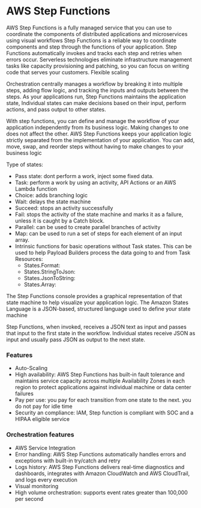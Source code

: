 
# AWS Step Functions

AWS Step Functions is a fully managed service that you can use to coordinate the components of distributed applications and microservices using visual workflows
Step Functions is a reliable way to coordinate components and step through the functions of your application.
Step Functions automatically invokes and tracks each step and retries when errors occur.
Serverless technologies eliminate infrastructure management tasks like capacity provisioning and patching, so you can focus on writing code that serves your customers.
Flexible scaling

Orchestration centrally manages a workflow by breaking it into multiple steps, adding flow logic, and tracking the inputs and outputs between the steps.
As your applications run, Step Functions maintains the application state,  Individual states can make decisions based on their input, perform actions, and pass output to other states.

With step functions, you can define and manage the workflow of your application independently from its business logic. Making changes to one does not affect the other. 
AWS Step Functions keeps your application logic strictly separated from the implementation of your application. You can add, move, swap, and reorder steps without having to make changes to your business logic

Type of states:
- Pass state: dont perform a work, inject some fixed data.
- Task: perform a work by using an activity, API Actions or an AWS Lambda function
- Choice: adds branching logic
- Wait: delays the state machine
- Succeed: stops an activity successfully
- Fail: stops the activity of the state machine and marks it as a failure, unless it is caught by a Catch block.
- Parallel: can be used to create parallel branches of activity
- Map: can be used to run a set of steps for each element of an input array.
- Intrinsic functions for basic operations without Task states. This can be used to help Payload Builders process the data going to and from Task Resources:
    - States.Format:
    - States.StringToJson:
    - States.JsonToString:
    - States.Array:

The Step Functions console provides a graphical representation of that state machine to help visualize your application logic.
The Amazon States Language is a JSON-based, structured language used to define your state machine

Step Functions, when invoked, receives a JSON text as input and passes that input to the first state in the workflow. Individual states receive JSON as input and usually pass JSON as output to the next state.

### Features
- Auto-Scaling
- High availability: AWS Step Functions has built-in fault tolerance and maintains service capacity across multiple Availability Zones in each region to protect applications against individual machine or data center failures
- Pay per use: you pay for each transition from one state to the next. you do not pay for idle time
- Security an compliance: IAM, Step function is compliant with SOC and a HIPAA eligible service

### Orchestration features
- AWS Service Integration
- Error handling: AWS Step Functions automatically handles errors and exceptions with built-in try/catch and retry
- Logs history: AWS Step Functions delivers real-time diagnostics and dashboards, integrates with Amazon CloudWatch and AWS CloudTrail, and logs every execution
- Visual monitoring
- High volume orchestration: supports event rates greater than 100,000 per second
